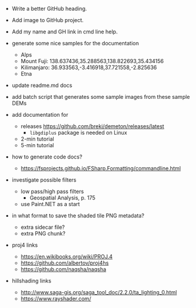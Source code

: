 - Write a better GitHub heading.
- Add image to GitHub project.
- Add my name and GH link in cmd line help.

- generate some nice samples for the documentation
    - Alps
    - Mount Fuji: 138.637436,35.288563,138.822693,35.434156
    - Kilimanjaro: 36.933563,-3.416918,37.721558,-2.825636
    - Etna
- update readme.md docs
- add batch script that generates some sample images from these sample DEMs

- add documentation for
    - releases
        https://github.com/breki/demeton/releases/latest
        - `libgdiplus` package is needed on Linux
    - 2-min tutorial
    - 5-min tutorial

- how to generate code docs?
    - https://fsprojects.github.io/FSharp.Formatting/commandline.html

- investigate possible filters
    - low pass/high pass filters
        - Geospatial Analysis, p. 175
    - use Paint.NET as a start

- in what format to save the shaded tile PNG metadata?  
    - extra sidecar file?
    - extra PNG chunk?

- proj4 links
    - https://en.wikibooks.org/wiki/PROJ.4
    - https://github.com/albertov/proj4hs
    - https://github.com/naqsha/naqsha
- hillshading links
    - http://www.saga-gis.org/saga_tool_doc/2.2.0/ta_lighting_0.html
    - https://www.rayshader.com/